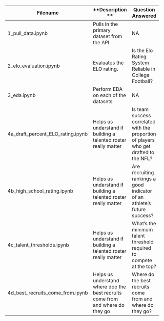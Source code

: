 | **Filename**                      | **Description **                                                               | **Question Answered**                                                                 |
|-----------------------------------|--------------------------------------------------------------------------------|---------------------------------------------------------------------------------------|
| 1_pull_data.ipynb                 | Pulls in the primary dataset from the API                                      | NA                                                                                    |
| 2_elo_evaluation.ipynb            | Evaluates the ELO rating.                                                      | Is the Elo Rating System Reliable in College Football?                                |
| 3_eda.ipynb                       | Perform EDA on each of the datasets                                            | NA                                                                                    |
| 4a_draft_percent_ELO_rating.ipynb | Helps us understand if building a talented roster really matter                | Is team success correlated with the proportion of players who get drafted to the NFL? |
| 4b_high_school_rating.ipynb       | Helps us understand if building a talented roster really matter                | Are recruiting rankings a good indicator of an athlete’s future success?              |
| 4c_talent_thresholds.ipynb        | Helps us understand if building a talented roster really matter                | What’s the minimum talent threshold required to compete at the top?                   |
| 4d_best_recruits_come_from.ipynb  | Helps us understand where doo the best recruits come from and where do they go | Where do the best recruits come from and where do they go?                            |
